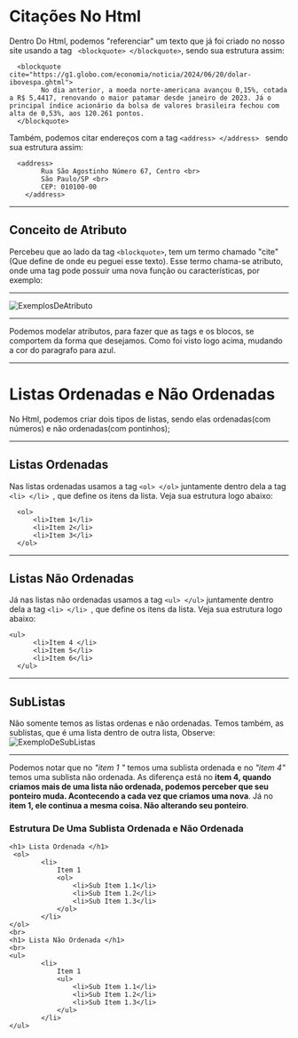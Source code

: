# Citações No Html
Dentro Do Html, podemos "referenciar" um texto que já foi criado no nosso site usando a tag `` <blockquote> </blockquote>``, sendo sua estrutura assim:
``` 
  <blockquote cite="https://g1.globo.com/economia/noticia/2024/06/20/dolar-ibovespa.ghtml">
        No dia anterior, a moeda norte-americana avançou 0,15%, cotada a R$ 5,4417, renovando o maior patamar desde janeiro de 2023. Já o principal índice acionário da bolsa de valores brasileira fechou com alta de 0,53%, aos 120.261 pontos.
  </blockquote>
```
Também, podemos citar endereços com a tag ``<address> </address> `` sendo sua estrutura assim:
```
  <address>
        Rua São Agostinho Número 67, Centro <br>
        São Paulo/SP <br>
        CEP: 010100-00 
    </address>
```
***
## Conceito de Atributo 
  Percebeu que ao lado da tag `` <blockquote> ``, tem um termo chamado "cite"(Que define de onde eu peguei esse texto). 
  Esse termo chama-se atributo, onde uma tag pode possuir uma nova função ou características, por exemplo:
  ***
  ![ExemplosDeAtributo](https://github.com/Karlos-Eduardo-Mrqs/Trabalhos_Operacionais/assets/172524894/e7296dd7-996c-49fa-9103-8ae7e76a262e)
  ***
  Podemos modelar atributos, para fazer que as tags e os blocos, se comportem da forma que desejamos. Como foi visto logo acima, mudando a cor do paragrafo para azul.
  ***
# Listas Ordenadas e Não Ordenadas
No Html, podemos criar dois tipos de listas, sendo elas ordenadas(com números) e não ordenadas(com pontinhos);
***
## Listas Ordenadas 
  Nas listas ordenadas usamos a tag `` <ol> </ol> `` juntamente dentro dela a tag ``<li> </li> ``, que define os itens da lista. Veja sua estrutura logo abaixo: 
  ```
    <ol>
        <li>Item 1</li>
        <li>Item 2</li>
        <li>Item 3</li>
    </ol>
  ```
***
## Listas Não Ordenadas
Já nas listas não ordenadas usamos a tag `` <ul> </ul> `` juntamente dentro dela a tag ``<li> </li> ``, que define os itens da lista. Veja sua estrutura logo abaixo:
  ```
<ul>
        <li>Item 4 </li>
        <li>Item 5</li>
        <li>Item 6</li>
    </ul>
  ```
***
## SubListas 
Não somente temos as listas ordenas e não ordenadas. Temos também, as sublistas, que é uma lista dentro de outra lista, Observe:
![ExemploDeSubListas](https://github.com/Karlos-Eduardo-Mrqs/Trabalhos_Operacionais/assets/172524894/baa57203-51bf-4fa5-8845-c25d50b355ce)
***
Podemos notar que no *"item 1 "* temos uma sublista ordenada e no *"item 4"* temos uma sublista não ordenada. As diferença está no **item 4, quando criamos mais de uma lista não ordenada, podemos perceber que seu ponteiro muda. 
Acontecendo a cada vez que criamos uma nova**. Já no **item 1, ele continua a mesma coisa. Não alterando seu ponteiro**.
### Estrutura De Uma Sublista Ordenada e Não Ordenada 
```
<h1> Lista Ordenada </h1>
 <ol>
        <li>
            Item 1
            <ol>
                <li>Sub Item 1.1</li>
                <li>Sub Item 1.2</li>
                <li>Sub Item 1.3</li>
            </ol>
        </li>
</ol>
<br>
<h1> Lista Não Ordenada </h1>
<br>
<ul>
        <li>
            Item 1
            <ul>
                <li>Sub Item 1.1</li>
                <li>Sub Item 1.2</li>
                <li>Sub Item 1.3</li>
            </ul>
        </li>
</ul>

```
